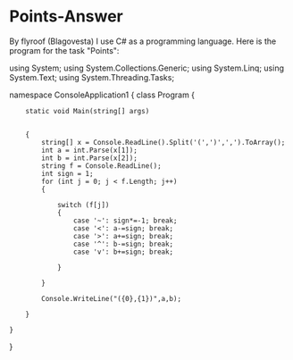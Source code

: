 # Points-Answer
By flyroof (Blagovesta)
I use C# as a programming language. Here is the program for the task "Points":

using System;
using System.Collections.Generic;
using System.Linq;
using System.Text;
using System.Threading.Tasks;

namespace ConsoleApplication1
{
    class Program
    {   
   
        
        
        static void Main(string[] args)


        {
            string[] x = Console.ReadLine().Split('(',')',',').ToArray();
            int a = int.Parse(x[1]);
            int b = int.Parse(x[2]);
            string f = Console.ReadLine();
            int sign = 1;
            for (int j = 0; j < f.Length; j++)
            {
                
                switch (f[j])
                {
                    case '~': sign*=-1; break;
                    case '<': a-=sign; break;
                    case '>': a+=sign; break;
                    case '^': b-=sign; break;
                    case 'v': b+=sign; break;
                
                }
            
            }

            Console.WriteLine("({0},{1})",a,b);

        }

    }
}
